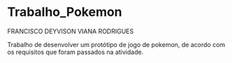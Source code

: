 # Trabalho_Pokemon

  FRANCISCO DEYVISON VIANA RODRIGUES


Trabalho de desenvolver um protótipo de jogo de pokemon, de acordo com os requisitos que foram passados na atividade.
